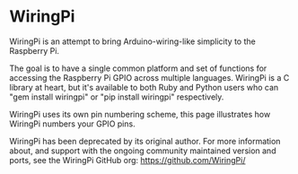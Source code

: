 <!--
---
name: WiringPi
class: interface
type: pinout
page_url: wiringpi
url: https://github.com/WiringPi/
github: https://github.com/WiringPi/WiringPi-Python
pin:
  '3':
    name: WiringPi 8
  '5':
    name: WiringPi 9
  '7':
    name: WiringPi 7
  '8':
    name: WiringPi 15
  '10':
    name: WiringPi 16
  '11':
    name: WiringPi 0
  '12':
    name: WiringPi 1
  '13':
    name: WiringPi 2
  '15':
    name: WiringPi 3
  '16':
    name: WiringPi 4
  '18':
    name: WiringPi 5
  '19':
    name: WiringPi 12
  '21':
    name: WiringPi 13
  '22':
    name: WiringPi 6
  '23':
    name: WiringPi 14
  '24':
    name: WiringPi 10
  '26':
    name: WiringPi 11
  '27':
    name: WiringPi 30
  '28':
    name: WiringPi 31
  '29':
    name: WiringPi 21
  '31':
    name: WiringPi 22
  '32':
    name: WiringPi 26
  '33':
    name: WiringPi 23
  '35':
    name: WiringPi 24
  '36':
    name: WiringPi 27
  '37':
    name: WiringPi 25
  '38':
    name: WiringPi 28
  '40':
    name: WiringPi 29
-->
# WiringPi

WiringPi is an attempt to bring Arduino-wiring-like simplicity to the Raspberry Pi.

The goal is to have a single common platform and set of functions for accessing the Raspberry Pi GPIO across multiple languages. WiringPi is a C library at heart, but it's available to both Ruby and Python users who can "gem install wiringpi" or "pip install wiringpi" respectively.

WiringPi uses its own pin numbering scheme, this page illustrates how WiringPi numbers your GPIO pins.

WiringPi has been deprecated by its original author. For more information about, and support with the ongoing community maintained version and ports, see the WiringPi GitHub org: https://github.com/WiringPi/
